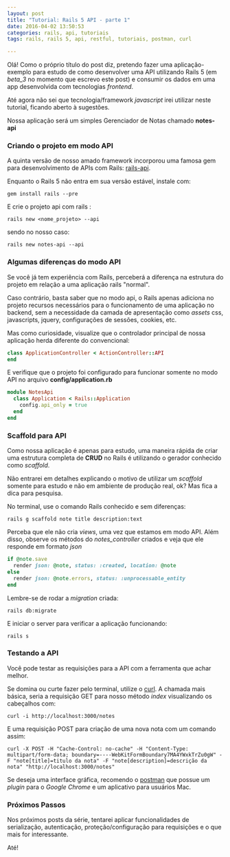 ```yaml
---
layout: post
title: "Tutorial: Rails 5 API - parte 1"
date: 2016-04-02 13:50:53
categories: rails, api, tutoriais
tags: rails, rails 5, api, restful, tutoriais, postman, curl

---
```


Olá! Como o próprio título do post diz, pretendo fazer uma aplicação-exemplo para estudo de como desenvolver uma API utilizando Rails 5 (em *beta_3* no momento que escrevo este post) e consumir os dados em uma app desenvolvida com tecnologias _frontend_.

Até agora não sei que tecnologia/framework _javascript_ irei utilizar neste tutorial, ficando aberto à sugestões.

Nossa aplicação será um simples Gerenciador de Notas chamado **notes-api**


### Criando o projeto em modo API

A quinta versão de nosso amado framework incorporou uma famosa gem para desenvolvimento de APIs com Rails: [rails-api][rails_api].

Enquanto o Rails 5 não entra em sua versão estável, instale com:

    gem install rails --pre

E crie o projeto api com rails :

    rails new <nome_projeto> --api

sendo no nosso caso:

    rails new notes-api --api


###  Algumas diferenças do modo API

Se você já tem experiência com Rails, perceberá a diferença na estrutura do projeto em relação a uma aplicação rails "normal".

Caso contrário, basta saber que no modo api, o Rails apenas adiciona no projeto recursos necessários para o funcionamento de uma aplicação no backend, sem a necessidade da camada de apresentação como *assets* css, javascripts, jquery, configurações de sessões, cookies, etc.

Mas como curiosidade, visualize que o controlador principal de nossa aplicação herda diferente do convencional:

```ruby
class ApplicationController < ActionController::API
end
```

E verifique que o projeto foi configurado para funcionar somente no modo API no arquivo **config/application.rb**

```ruby
module NotesApi
  class Application < Rails::Application
    config.api_only = true
  end
end
```

### Scaffold para API

Como nossa aplicação é apenas para estudo, uma maneira rápida de criar uma estrutura completa de **CRUD** no Rails é utilizando o gerador conhecido como *scaffold*.

Não entrarei em detalhes explicando o motivo de utilizar um *scaffold* somente para estudo e não em ambiente de produção real, ok? Mas fica a dica para pesquisa.

No terminal, use o comando Rails conhecido e sem diferenças:

    rails g scaffold note title description:text

Perceba que ele não cria *views*, uma vez que estamos em modo API. Além disso, observe os métodos do *notes_controller* criados e veja que ele responde em formato *json*

```ruby
if @note.save
  render json: @note, status: :created, location: @note
else
  render json: @note.errors, status: :unprocessable_entity
end
```

Lembre-se de rodar a *migration* criada:

    rails db:migrate

E iniciar o server para verificar a aplicação funcionando:

    rails s

### Testando a API

Você pode testar as requisições para a API com a ferramenta que achar melhor.

Se domina ou curte fazer pelo terminal, utilize o [curl][curl-url]. A chamada mais básica, seria a requisição GET para nosso método *index* visualizando os cabeçalhos com:

    curl -i http://localhost:3000/notes

E uma requisição POST para criação de uma nova nota com um comando assim:

    curl -X POST -H "Cache-Control: no-cache" -H "Content-Type: multipart/form-data; boundary=----WebKitFormBoundary7MA4YWxkTrZu0gW" -F "note[title]=titulo da nota" -F "note[description]=descrição da nota" "http://localhost:3000/notes"


Se deseja uma interface gráfica, recomendo o [postman][postman-url] que possue um *plugin* para o *Google Chrome* e um aplicativo para usuários Mac.


### Próximos Passos

Nos próximos posts da série, tentarei aplicar funcionalidades de serialização, autenticação, proteção/configuração para requisições e o que mais for interessante.

Até!







[rails_api]:(https://github.com/rails-api/rails-api)
[curl-url]:(https://curl.haxx.se)
[postman-url]:(https://www.getpostman.com)
